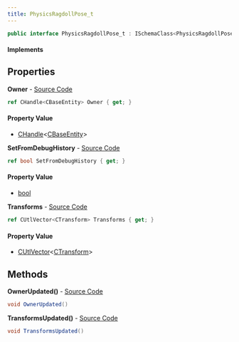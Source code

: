 ```yaml
---
title: PhysicsRagdollPose_t
---
```


```csharp
public interface PhysicsRagdollPose_t : ISchemaClass<PhysicsRagdollPose_t>, ISchemaField, ISchemaClass, INativeHandle
```

#### Implements

## Properties

**Owner** - [Source Code](https://github.com/swiftly-solution/swiftlys2/blob/master/managed/src/SwiftlyS2.Generated/Schemas/Interfaces/PhysicsRagdollPose_t.cs#L18)

```csharp
ref CHandle<CBaseEntity> Owner { get; }
```

#### Property Value

- [CHandle](/docs/api/shared/natives/chandle-1)<[CBaseEntity](/docs/api/shared/schemadefinitions/cbaseentity)>

**SetFromDebugHistory** - [Source Code](https://github.com/swiftly-solution/swiftlys2/blob/master/managed/src/SwiftlyS2.Generated/Schemas/Interfaces/PhysicsRagdollPose_t.cs#L20)

```csharp
ref bool SetFromDebugHistory { get; }
```

#### Property Value

- [bool](https://learn.microsoft.com/dotnet/api/system.boolean)

**Transforms** - [Source Code](https://github.com/swiftly-solution/swiftlys2/blob/master/managed/src/SwiftlyS2.Generated/Schemas/Interfaces/PhysicsRagdollPose_t.cs#L16)

```csharp
ref CUtlVector<CTransform> Transforms { get; }
```

#### Property Value

- [CUtlVector](/docs/api/shared/natives/cutlvector-1)<[CTransform](/docs/api/shared/natives/ctransform)>

## Methods

**OwnerUpdated()** - [Source Code](https://github.com/swiftly-solution/swiftlys2/blob/master/managed/src/SwiftlyS2.Generated/Schemas/Interfaces/PhysicsRagdollPose_t.cs#L23)

```csharp
void OwnerUpdated()
```

**TransformsUpdated()** - [Source Code](https://github.com/swiftly-solution/swiftlys2/blob/master/managed/src/SwiftlyS2.Generated/Schemas/Interfaces/PhysicsRagdollPose_t.cs#L22)

```csharp
void TransformsUpdated()
```

